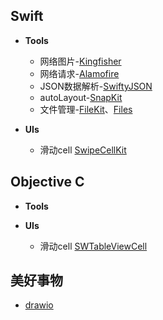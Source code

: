 ## Swift

* **Tools**

  * 网络图片-[Kingfisher](https://github.com/onevcat/Kingfisher)
  * 网络请求-[Alamofire](https://github.com/Alamofire/Alamofire)
  * JSON数据解析-[SwiftyJSON](https://github.com/SwiftyJSON/SwiftyJSON)
  * autoLayout-[SnapKit](https://github.com/SnapKit/SnapKit)
  * 文件管理-[FileKit](https://github.com/nvzqz/FileKit)、[Files](https://github.com/JohnSundell/Files)
  
  

* **UIs**
  * 滑动cell [SwipeCellKit](https://github.com/SwipeCellKit/SwipeCellKit)


## Objective C

* **Tools**

* **UIs**
  * 滑动cell [SWTableViewCell](https://github.com/CEWendel/SWTableViewCell)
  
  

## 美好事物

* [drawio](https://github.com/jgraph/drawio)